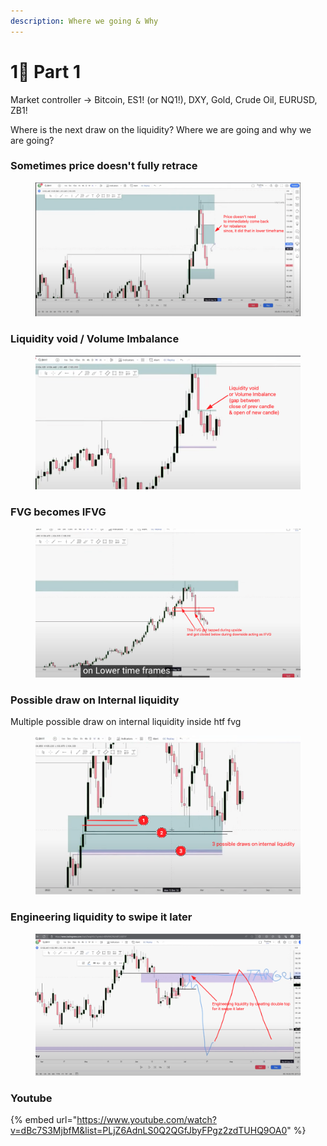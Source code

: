 ```yaml
---
description: Where we going & Why
---
```


# 1⃣ Part 1

Market controller → Bitcoin, ES1! (or NQ1!), DXY, Gold, Crude Oil, EURUSD, ZB1!&#x20;

Where is the next draw on the liquidity? Where we are going and why we are going?

### Sometimes price doesn't fully retrace

<figure><img src="../.gitbook/assets/image (3).png" alt=""><figcaption></figcaption></figure>

### Liquidity void / Volume Imbalance

<figure><img src="../.gitbook/assets/image (4).png" alt=""><figcaption></figcaption></figure>

### FVG becomes IFVG

<figure><img src="../.gitbook/assets/image (1).png" alt=""><figcaption></figcaption></figure>

### Possible draw on Internal liquidity

Multiple possible draw on internal liquidity inside htf fvg

<figure><img src="../.gitbook/assets/image (2).png" alt=""><figcaption></figcaption></figure>

### Engineering liquidity to swipe it later

<figure><img src="../.gitbook/assets/image.png" alt=""><figcaption></figcaption></figure>

### Youtube

{% embed url="https://www.youtube.com/watch?v=dBc7S3MjbfM&list=PLjZ6AdnLS0Q2QGfJbyFPgz2zdTUHQ9OA0" %}
